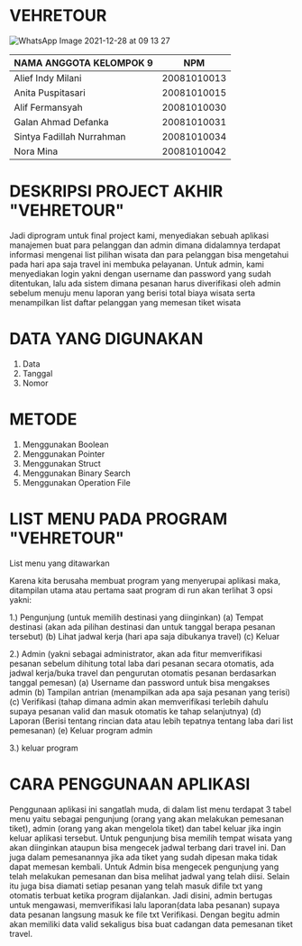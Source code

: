 <h1>VEHRETOUR</h1>

![WhatsApp Image 2021-12-28 at 09 13 27](https://user-images.githubusercontent.com/89888415/147520827-aa7ec24c-ae2c-4ae8-a21d-60f0ae9d1737.jpeg)

| NAMA ANGGOTA KELOMPOK 9    |      NPM     | 
| ------------------------   | ------------ |
| Alief Indy Milani          | 20081010013  |
| Anita Puspitasari          | 20081010015  |
| Alif Fermansyah            | 20081010030  |
| Galan Ahmad Defanka        | 20081010031  |
| Sintya Fadillah Nurrahman  | 20081010034  |
| Nora Mina                  | 20081010042  |

<h1>DESKRIPSI PROJECT AKHIR "VEHRETOUR"</h1>
Jadi diprogram untuk final project kami, menyediakan sebuah aplikasi manajemen buat para pelanggan dan admin dimana didalamnya terdapat informasi mengenai list pilihan wisata dan para pelanggan bisa mengetahui pada hari apa saja travel ini membuka pelayanan. Untuk admin, kami menyediakan login yakni dengan username dan password yang sudah ditentukan, lalu ada sistem dimana pesanan harus diverifikasi oleh admin sebelum menuju menu laporan yang berisi total biaya wisata serta menampilkan list daftar pelanggan yang memesan tiket wisata

<h1>DATA YANG DIGUNAKAN</h1>

1. Data
2. Tanggal
3. Nomor

<h1>METODE</h1>

1. Menggunakan Boolean 
2. Menggunakan Pointer
3. Menggunakan Struct
4. Menggunakan Binary Search
5. Menggunakan Operation File


<h1>LIST MENU PADA PROGRAM "VEHRETOUR"</h1>

 List menu yang ditawarkan
	
Karena kita berusaha membuat program yang menyerupai aplikasi maka, ditampilan utama atau pertama saat program di run akan terlihat 3 opsi yakni:

1.) Pengunjung (untuk memilih destinasi yang diinginkan)
	(a) Tempat destinasi (akan ada pilihan destinasi dan untuk tanggal
	    berapa pesanan tersebut)
	(b) Lihat jadwal kerja (hari apa saja dibukanya travel)
	(c) Keluar

2.) Admin (yakni sebagai administrator, akan ada fitur memverifikasi pesanan 
	   sebelum dihitung total laba dari pesanan secara otomatis, ada jadwal 
	   kerja/buka travel dan pengurutan otomatis pesanan berdasarkan tanggal
	   pemesan)
	(a) Username dan password untuk bisa mengakses admin
	(b) Tampilan antrian (menampilkan ada apa saja pesanan yang terisi)
	(c) Verifikasi (tahap dimana admin akan memverifikasi terlebih dahulu
	    supaya pesanan valid dan masuk otomatis ke tahap selanjutnya)
	(d) Laporan (Berisi tentang rincian data atau lebih tepatnya tentang laba dari list pemesanan)
  (e) Keluar program admin
  
3.) keluar program


<h1>CARA PENGGUNAAN APLIKASI</h1>

Penggunaan aplikasi ini sangatlah muda, di dalam list menu terdapat 3 tabel menu yaitu sebagai pengunjung (orang yang akan melakukan pemesanan tiket), admin (orang yang akan mengelola tiket) dan tabel keluar jika ingin keluar aplikasi tersebut. Untuk pengunjung bisa memilih tempat wisata yang akan diinginkan ataupun bisa mengecek jadwal terbang dari travel ini. Dan juga dalam pemesanannya jika ada tiket yang sudah dipesan maka tidak dapat memesan kembali. Untuk Admin bisa mengecek pengunjung yang telah melakukan pemesanan dan bisa melihat jadwal yang telah diisi. Selain itu juga bisa diamati setiap pesanan yang telah masuk difile txt yang otomatis terbuat ketika program dijalankan. Jadi disini, admin bertugas untuk mengawasi, memverifikasi lalu laporan(data laba pesanan) supaya data pesanan langsung masuk ke file txt Verifikasi. Dengan begitu admin akan memiliki data valid sekaligus bisa buat cadangan data pemesanan tiket travel.
